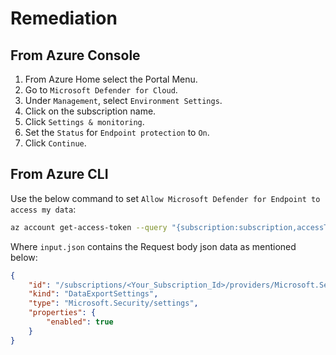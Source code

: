# Remediation

## From Azure Console

1. From Azure Home select the Portal Menu.
2. Go to `Microsoft Defender for Cloud`.
3. Under `Management`, select `Environment Settings`.
4. Click on the subscription name.
5. Click `Settings & monitoring`.
6. Set the `Status` for `Endpoint protection` to `On`.
7. Click `Continue`.

## From Azure CLI

Use the below command to set `Allow Microsoft Defender for Endpoint to access my data`:

```sh
az account get-access-token --query "{subscription:subscription,accessToken:accessToken}" --out tsv | xargs -L1 bash -c 'curl -X PUT -H "Authorization: Bearer $1" -H "Content-Type: application/json" https://management.azure.com/subscriptions/<subscriptionID>/providers/Microsoft.Security/settings/WDATP?api-version=2021-06-01 -d@"input.json"'
```

Where `input.json` contains the Request body json data as mentioned below:

```json
{ 
    "id": "/subscriptions/<Your_Subscription_Id>/providers/Microsoft.Security/settings/WDATP", 
    "kind": "DataExportSettings", 
    "type": "Microsoft.Security/settings", 
    "properties": { 
        "enabled": true 
    }
}
```
